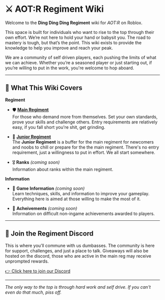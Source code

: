 # ⚔️ AOT:R Regiment Wiki

Welcome to the **Ding Ding Ding Regiment** wiki for *AOT:R* on Roblox.

This space is built for individuals who want to rise to the top through their own effort. We’re not here to hold your hand or babysit you. The road to mastery is tough, but that’s the point. This wiki exists to provide the knowledge to help you improve and reach your peak.

We are a community of self driven players, each pushing the limits of what we can achieve. Whether you’re a seasoned player or just starting out, if you’re willing to put in the work, you're welcome to hop aboard.

---

## 📌 What This Wiki Covers

__Regiment__

- 🛡️ **[Main Regiment](regiment.md#main-regiment)**  
  For those who demand more from themselves. Set your own standards, prove your skills and challenge others. Entry requirements are relatively easy, if you fall short you're shit, get grinding.

- 🎯 **[Junior Regiment](regiment.md#junior-regiment)**  
  The **Junior Regiment** is a buffer for the main regiment for newcomers and noobs to chill or prepare for the the main regiment. There's no entry requirement, just a willingness to put in effort. We all start somewhere.


- 🎖️ **Ranks** *(coming soon)*  
  Information about ranks within the main regiment.

__Information__

- 📖 **Game Information** *(coming soon)*  
  Learn techniques, skills, and information to improve your gameplay. Everything here is aimed at those willing to make the most of it.

- 🏅 **Acheivements** *(coming soon)*  
  Information on difficult non-ingame achievements awarded to players.

---

## 💬 Join the Regiment Discord

This is where you’ll commune with us dumbasses. The community is here for support, challenges, and just a place to talk. Giveaways will also be hosted on the discord, those who are active in the main reg may receive unprompted rewards.

[👉 Click here to join our Discord](https://discord.com/invite/UgHD58jAyF)

---

_The only way to the top is through hard work and self drive. If you can't even do that much, piss off._ 
